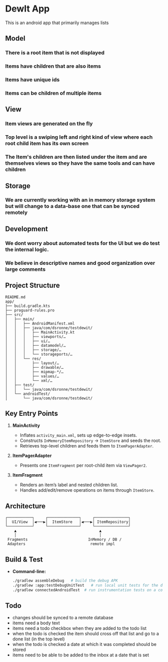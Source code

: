 # DewIt App
This is an android app that primarily manages lists
## Model
### There is a root item that is not displayed
### Items have children that are also items
### Items have unique ids
### Items can be children of multiple items
## View
### Item views are generated on the fly
### Top level is a swiping left and right kind of view where each root child item has its own screen
### The Item's children are then listed under the item and are themselves views so they have the same tools and can have children
## Storage
### We are currently working with an in memory storage system but will change to a data-base one that can be synced remotely
## Development
### We dont worry about automated tests for the UI but we do test the internal logic.
### We believe in descriptive names and good organization over large comments
  
## Project Structure

```
README.md
app/
├── build.gradle.kts
├── proguard-rules.pro
├── src/
│   ├── main/
│   │   ├── AndroidManifest.xml
│   │   ├── java/com/dsronne/testdewit/
│   │   │   ├── MainActivity.kt
│   │   │   ├── viewports/…
│   │   │   ├── ui/…
│   │   │   ├── datamodel/…
│   │   │   ├── storage/…
│   │   │   └── storageports/…
│   │   └── res/
│   │       ├── layout/…
│   │       ├── drawable/…
│   │       ├── mipmap-*/…
│   │       ├── values/…
│   │       └── xml/…
│   ├── test/
│   │   └── java/com/dsronne/testdewit/
│   └── androidTest/
│       └── java/com/dsronne/testdewit/
```  

## Key Entry Points

1. **MainActivity**
   - Inflates `activity_main.xml`, sets up edge-to-edge insets.
   - Constructs `InMemoryItemRepository` → `ItemStore` and seeds the root.
   - Retrieves top-level children and feeds them to `ItemPagerAdapter`.

2. **ItemPagerAdapter**
   - Presents one `ItemFragment` per root-child item via `ViewPager2`.

3. **ItemFragment**
   - Renders an item’s label and nested children list.
   - Handles add/edit/remove operations on items through `ItemStore`.

## Architecture

```
┌───────────┐     ┌──────────────┐     ┌───────────────┐
│  UI/View  │◀───▶│  ItemStore   │◀───▶│ ItemRepository│
└───────────┘     └──────────────┘     └───────────────┘
    ▲                                     ▲
    │                                     │
 Fragments                           InMemory / DB /
 Adapters                             remote impl
```

## Build & Test

- **Command-line:**
  ```bash
  ./gradlew assembleDebug   # build the debug APK
  ./gradlew :app:testDebugUnitTest   # run local unit tests for the debug build
  ./gradlew connectedAndroidTest  # run instrumentation tests on a connected device/emulator
  ```

## Todo
- changes should be synced to a remote database
- items need a body text
- items need a todo checkbox when they are added to the todo list
- when the todo is checked the item should cross off that list and go to a done list (in the top level)
- when the todo is checked a date at which it was completed should be stored
- items need to be able to be added to the inbox at a date that is set
